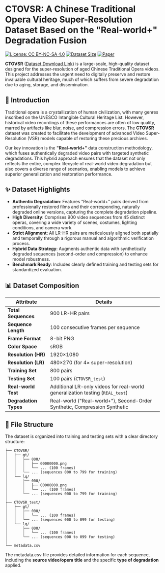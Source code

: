 # CTOVSR: A Chinese Traditional Opera Video Super-Resolution Dataset Based on the "Real-world+" Degradation Fusion

[![License: CC BY-NC-SA 4.0](https://img.shields.io/badge/License-CC%20BY--NC--SA%204.0-blue.svg)](https://creativecommons.org/licenses/by-nc-sa/4.0/)
[![Dataset Size](https://img.shields.io/badge/Dataset%20Size-157%20GB-orange.svg)](https://your-science-data-bank-link.com)
[![Paper](https://img.shields.io/badge/Paper-Link%20to%20be%20added-brightgreen.svg)](https://your-paper-link.com)

**CTOVSR** ([Dataset Download Link](https://doi.org/10.57760/sciencedb.30218)) is a large-scale, high-quality dataset designed for the super-resolution of aged Chinese Traditional Opera videos. This project addresses the urgent need to digitally preserve and restore invaluable cultural heritage, much of which suffers from severe degradation due to aging, storage, and dissemination.

## 🌟 Introduction

Traditional opera is a crystallization of human civilization, with many genres inscribed on the UNESCO Intangible Cultural Heritage List. However, historical video recordings of these performances are often of low quality, marred by artifacts like blur, noise, and compression errors. The **CTOVSR** dataset was created to facilitate the development of advanced Video Super-Resolution (VSR) models capable of restoring these precious archives.

Our key innovation is the **"Real-world+"** data construction methodology, which fuses authentically degraded video pairs with targeted synthetic degradations. This hybrid approach ensures that the dataset not only reflects the entire, complex lifecycle of real-world video degradation but also covers a diverse range of scenarios, enabling models to achieve superior generalization and restoration performance.

## ✨ Dataset Highlights

*   **Authentic Degradation**: Features "Real-world+" pairs derived from professionally restored films and their corresponding, naturally degraded online versions, capturing the complete degradation pipeline.
*   **High Diversity**: Comprises 900 video sequences from 45 distinct operas, covering a wide variety of scenes, costumes, lighting conditions, and camera work.
*   **Strict Alignment**: All LR-HR pairs are meticulously aligned both spatially and temporally through a rigorous manual and algorithmic verification process.
*   **Hybrid Data Strategy**: Augments authentic data with synthetically degraded sequences (second-order and compression) to enhance model robustness.
*   **Benchmark Ready**: Includes clearly defined training and testing sets for standardized evaluation.

## 📊 Dataset Composition

| Attribute             | Details                                                      |
| --------------------- | ------------------------------------------------------------ |
| **Total Sequences**   | 900 LR-HR pairs                                              |
| **Sequence Length**   | 100 consecutive frames per sequence                          |
| **Frame Format**      | 8-bit PNG                                                    |
| **Color Space**       | sRGB                                                         |
| **Resolution (HR)**   | 1920×1080                                                    |
| **Resolution (LR)**   | 480×270 (for 4× super-resolution)                            |
| **Training Set**      | 800 pairs                                                    |
| **Testing Set**       | 100 pairs (`CTOVSR_test`)                                    |
| **Real-world Test**   | Additional LR-only videos for real-world generalization testing (`REAL_test`) |
| **Degradation Types** | Real-world ("Real-world+"), Second-Order Synthetic, Compression Synthetic |

## 📁 File Structure

The dataset is organized into training and testing sets with a clear directory structure:

```
├── CTOVSR/
│   ├── gt/
│   │   ├── 000/
│   │   │   ├── 00000000.png
│   │   │   └── ... (100 frames)
│   │   └── ... (sequences 000 to 799 for training)
│   └── lq/
│       ├── 000/
│       │   ├── 00000000.png
│       │   └── ... (100 frames)
│       └── ... (sequences 000 to 799 for training)
│
├── CTOVSR_test/
│   ├── gt/
│   │   ├── 000/
│   │   │   └── ... (100 frames)
│   │   └── ... (sequences 000 to 099 for testing)
│   └── lq/
│       ├── 000/
│       │   └── ... (100 frames)
│       └── ... (sequences 000 to 099 for testing)
│
└── metadata.csv
```

The metadata.csv file provides detailed information for each sequence, including the **source video/opera title**  and the specific **type of degradation** applied.